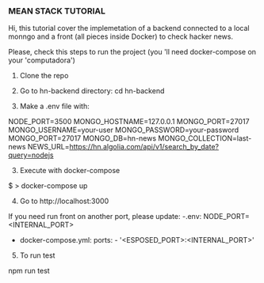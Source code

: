 ### MEAN STACK TUTORIAL

Hi, this tutorial cover the implemetation of a backend connected to a local monngo and a front (all pieces inside Docker) to check hacker news. 

Please, check this steps to run the project (you 'll need docker-compose on your 'computadora')

1. Clone the repo

2. Go to hn-backend directory:
cd hn-backend

3. Make a .env file with:

NODE_PORT=3500
MONGO_HOSTNAME=127.0.0.1
MONGO_PORT=27017
MONGO_USERNAME=your-user
MONGO_PASSWORD=your-password
MONGO_PORT=27017
MONGO_DB=hn-news
MONGO_COLLECTION=last-news
NEWS_URL=https://hn.algolia.com/api/v1/search_by_date?query=nodejs

3. Execute with docker-compose

$ > docker-compose up

4. Go to http://localhost:3000

If you need run front on another port, please update:
-.env: 
    NODE_PORT=<INTERNAL_PORT>
- docker-compose.yml:
     ports:
      - '<ESPOSED_PORT>:<INTERNAL_PORT>'    

5. To run test

npm run test


